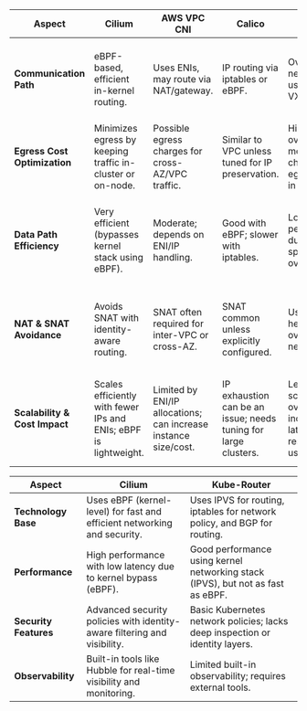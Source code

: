 

| **Aspect**                     | **Cilium**                                                            | **AWS VPC CNI**                                                      | **Calico**                                                          | **Weave**                                                           | **Kube-Router**                                                    | **Knitter**                                                       |
|-------------------------------|------------------------------------------------------------------------|----------------------------------------------------------------------|---------------------------------------------------------------------|----------------------------------------------------------------------|--------------------------------------------------------------------|--------------------------------------------------------------------|
| **Communication Path**        | eBPF-based, efficient in-kernel routing.                              | Uses ENIs, may route via NAT/gateway.                               | IP routing via iptables or eBPF.                                    | Overlay network using VXLAN.                                        | IPVS/LVS-based routing within the cluster.                        | Routes via SR-IOV, VLAN, or VxLAN—multi-network aware.            |
| **Egress Cost Optimization**  | Minimizes egress by keeping traffic in-cluster or on-node.            | Possible egress charges for cross-AZ/VPC traffic.                   | Similar to VPC unless tuned for IP preservation.                    | Higher overhead; more chance of egress costs in overlays.          | Keeps traffic within the cluster; good cost efficiency.           | Can reduce egress by using optimized network paths.               |
| **Data Path Efficiency**      | Very efficient (bypasses kernel stack using eBPF).                    | Moderate; depends on ENI/IP handling.                               | Good with eBPF; slower with iptables.                              | Lower performance due to user-space and overlays.                  | High-speed kernel routing (IPVS) provides good efficiency.        | Depends on underlying NICs (e.g., SR-IOV can be very efficient). |
| **NAT & SNAT Avoidance**      | Avoids SNAT with identity-aware routing.                              | SNAT often required for inter-VPC or cross-AZ.                      | SNAT common unless explicitly configured.                          | Uses NAT heavily in overlay networks.                              | Typically avoids NAT using internal routing.                      | Flexible NAT policies; can avoid SNAT depending on mode.          |
| **Scalability & Cost Impact** | Scales efficiently with fewer IPs and ENIs; eBPF is lightweight.       | Limited by ENI/IP allocations; can increase instance size/cost.     | IP exhaustion can be an issue; needs tuning for large clusters.    | Less scalable; overlays increase latency and resource usage.       | Scales well; kernel-level forwarding is resource-efficient.       | Scales with hardware; complex but efficient in high-throughput.   |




| **Aspect**              | **Cilium**                                                                 | **Kube-Router**                                                              |
|-------------------------|-----------------------------------------------------------------------------|------------------------------------------------------------------------------|
| **Technology Base**     | Uses eBPF (kernel-level) for fast and efficient networking and security.   | Uses IPVS for routing, iptables for network policy, and BGP for routing.    |
| **Performance**         | High performance with low latency due to kernel bypass (eBPF).              | Good performance using kernel networking stack (IPVS), but not as fast as eBPF. |
| **Security Features**   | Advanced security policies with identity-aware filtering and visibility.    | Basic Kubernetes network policies; lacks deep inspection or identity layers. |
| **Observability**       | Built-in tools like Hubble for real-time visibility and monitoring.         | Limited built-in observability; requires external tools.                    |
